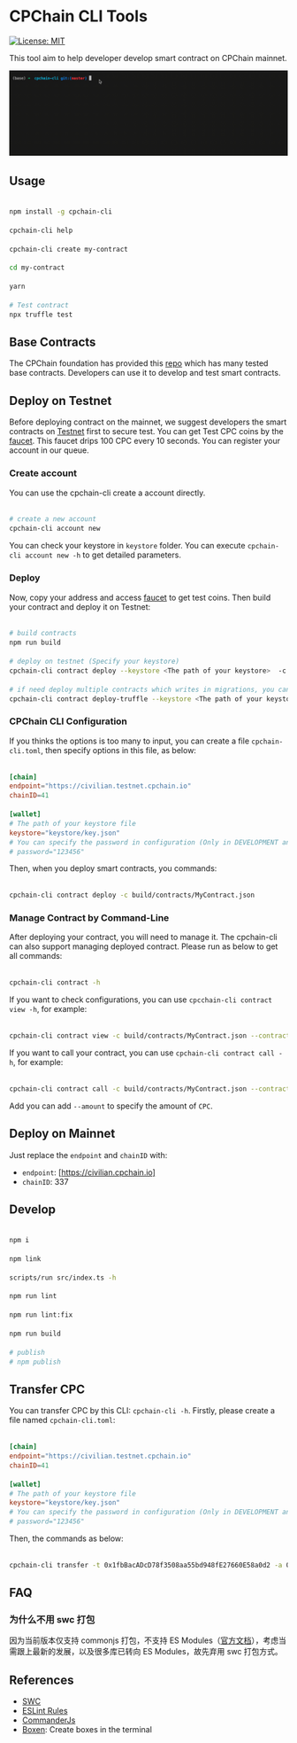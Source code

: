 # CPChain CLI Tools

[![License: MIT](https://img.shields.io/badge/License-MIT-green.svg)](https://opensource.org/licenses/MIT)

This tool aim to help developer develop smart contract on CPChain mainnet.

![demo](./assets/demo1.gif)

## Usage

```bash

npm install -g cpchain-cli

cpchain-cli help

cpchain-cli create my-contract

cd my-contract

yarn

# Test contract
npx truffle test

```

## Base Contracts

The CPChain foundation has provided this [repo](https://github.com/CPChain/cpchain-dapps-utils) which has many tested base contracts. Developers can use it to develop and test smart contracts.

## Deploy on Testnet

Before deploying contract on the mainnet, we suggest developers the smart contracts on [Testnet](https://testnet.cpchain.io/#/) first to secure test. You can get Test CPC coins by the [faucet](https://testnet.cpchain.io/#/faucet). This faucet drips 100 CPC every 10 seconds. You can register your account in our queue.

### Create account

You can use the cpchain-cli create a account directly.

```bash

# create a new account
cpchain-cli account new

```

You can check your keystore in `keystore` folder. You can execute `cpchain-cli account new -h` to get detailed parameters.

### Deploy

Now, copy your address and access [faucet](https://testnet.cpchain.io/#/faucet) to get test coins. Then build your contract and deploy it on Testnet:

```bash

# build contracts
npm run build

# deploy on testnet (Specify your keystore)
cpchain-cli contract deploy --keystore <The path of your keystore>  -c build/contracts/MyContract.json --endpoint https://civilian.testnet.cpchain.io --chainID 41

# if need deploy multiple contracts which writes in migrations, you can use deploy-truffle command
cpchain-cli contract deploy-truffle --keystore <The path of your keystore> --endpoint https://civilian.testnet.cpchain.io --chainID 41 -P <Project Path>

```

### CPChain CLI Configuration

If you thinks the options is too many to input, you can create a file `cpchain-cli.toml`, then specify options in this file, as below:

```toml

[chain]
endpoint="https://civilian.testnet.cpchain.io"
chainID=41

[wallet]
# The path of your keystore file
keystore="keystore/key.json"
# You can specify the password in configuration (Only in DEVELOPMENT and TESTING, this is unsafe)
# password="123456"

```

Then, when you deploy smart contracts, you commands:

```bash

cpchain-cli contract deploy -c build/contracts/MyContract.json

```

### Manage Contract by Command-Line

After deploying your contract, you will need to manage it. The cpchain-cli can also support managing deployed contract. Please run as below to get all commands:

```bash

cpchain-cli contract -h

```

If you want to check configurations, you can use `cpcchain-cli contract view -h`, for example:

```bash

cpchain-cli contract view -c build/contracts/MyContract.json --contract-address <contract address> -m <method name of parameter name>

```

If you want to call your contract, you can use `cpchain-cli contract call -h`, for example:

```bash

cpchain-cli contract call -c build/contracts/MyContract.json --contract-address <contract address> -m <function name> --amount <amount> -k <keystore file> --endpoint https://civilian.testnet.cpchain.io --chainID 41

```

Add you can add `--amount` to specify the amount of `CPC`.

## Deploy on Mainnet

Just replace the `endpoint` and `chainID` with:

+ `endpoint`: [https://civilian.cpchain.io]
+ `chainID`: 337

## Develop

```bash

npm i

npm link

scripts/run src/index.ts -h

npm run lint

npm run lint:fix

npm run build

# publish
# npm publish

```

## Transfer CPC

You can transfer CPC by this CLI: `cpchain-cli -h`. Firstly, please create a file named `cpchain-cli.toml`:

```toml

[chain]
endpoint="https://civilian.testnet.cpchain.io"
chainID=41

[wallet]
# The path of your keystore file
keystore="keystore/key.json"
# You can specify the password in configuration (Only in DEVELOPMENT and TESTING, this is unsafe)
# password="123456"


```

Then, the commands as below:

```bash

cpchain-cli transfer -t 0x1fbBacADcD78f3508aa55bd948fE27660E58a0d2 -a 0.9

```

## FAQ

### 为什么不用 swc 打包

因为当前版本仅支持 commonjs 打包，不支持 ES Modules（[官方文档](https://swc.rs/docs/configuration/bundling)），考虑当需跟上最新的发展，以及很多库已转向 ES Modules，故先弃用 swc 打包方式。

## References

+ [SWC](https://swc.rs/docs/getting-started)
+ [ESLint Rules](https://eslint.org/docs/rules/)
+ [CommanderJs](https://github.com/tj/commander.js)
+ [Boxen](https://github.com/sindresorhus/boxen): Create boxes in the terminal
